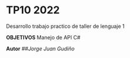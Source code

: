 # TP10 2022
Desarrollo trabajo practico de taller de lenguaje 1

**OBJETIVOS**
Manejo de API C#

**Autor**
##_Jorge Juan Gudiño_